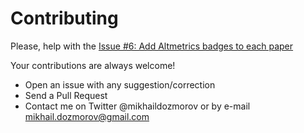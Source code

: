 # Contributing

Please, help with the [Issue #6: Add Altmetrics badges to each paper](https://github.com/mdozmorov/HiC_tools/issues/6)

Your contributions are always welcome!

* Open an issue with any suggestion/correction
* Send a Pull Request
* Contact me on Twitter @mikhaildozmorov or by e-mail mikhail.dozmorov@gmail.com


